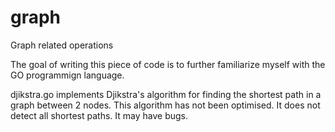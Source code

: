# graph
Graph related operations

The goal of writing this piece of code is to further familiarize myself with the GO programmign language. 

djikstra.go implements Djikstra's algorithm for finding the shortest path in a graph between 2 nodes. 
This algorithm has not been optimised. It does not detect all shortest paths. It may have bugs. 
